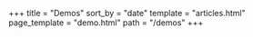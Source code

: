 +++
title = "Demos"
sort_by = "date"
template = "articles.html"
page_template = "demo.html"
path = "/demos"
+++